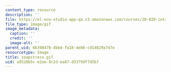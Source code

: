```yaml
---
content_type: resource
description: ''
file: https://ol-ocw-studio-app-qa.s3.amazonaws.com/courses/20-020-introduction-to-biological-engineering-design-spring-2009/a9528b5ce2ae9c2dea87d3379df7d5b7_soapstress.gif
file_type: image/gif
image_metadata:
  caption: ''
  credit: ''
  image-alt: ''
parent_uid: 6b390478-4bb4-fa18-4e86-cd14829a747e
resourcetype: Image
title: soapstress.gif
uid: a9528b5c-e2ae-9c2d-ea87-d3379df7d5b7
---
```

